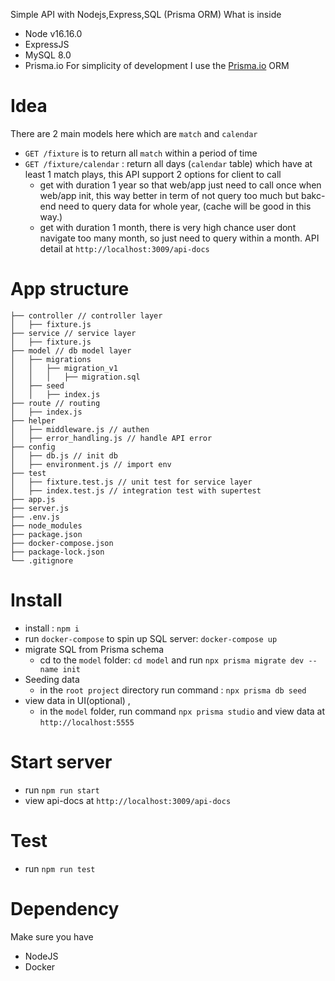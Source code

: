 Simple API with Nodejs,Express,SQL (Prisma ORM)
What is inside
- Node v16.16.0
- ExpressJS
- MySQL 8.0
- Prisma.io
For simplicity of development I use the [Prisma.io](https://www.prisma.io) ORM

# Idea
There are 2 main models here which are `match` and `calendar`

- `GET /fixture`  is to return all `match` within a period of time
- `GET /fixture/calendar` : return all days (`calendar` table) which have at least 1 match plays, this API support 2 options for client to call
  - get with duration 1 year so that web/app just need to call once when web/app init, this way better in term of not query too much but bakc-end need to query data for whole year, (cache will be good in this way.)
  - get with duration 1 month, there is very high chance user dont navigate too many month, so just need to query within a month.
API detail at `http://localhost:3009/api-docs`
# App structure

```
├── controller // controller layer
│   ├── fixture.js
├── service // service layer
│   ├── fixture.js
├── model // db model layer
│   ├── migrations
│   │   ├── migration_v1
│   │   │   ├── migration.sql
│   ├── seed
│   │   ├── index.js
├── route // routing
│   ├── index.js
├── helper
│   ├── middleware.js // authen
│   ├── error_handling.js // handle API error
├── config
│   ├── db.js // init db
│   ├── environment.js // import env
├── test
│   ├── fixture.test.js // unit test for service layer
│   ├── index.test.js // integration test with supertest
├── app.js
├── server.js
├── .env.js
├── node_modules
├── package.json
├── docker-compose.json
├── package-lock.json 
└── .gitignore

```
# Install
- install : `npm i`
- run `docker-compose` to spin up SQL server: `docker-compose up`
- migrate SQL from Prisma schema
  - cd to the `model` folder: `cd model` and run `npx prisma migrate dev --name init`
- Seeding data
  - in the `root project` directory run command : `npx prisma db seed`
- view data in UI(optional) , 
  - in the `model` folder, run command `npx prisma studio` and view data at `http://localhost:5555`
    
# Start server
- run `npm run start`
- view api-docs at `http://localhost:3009/api-docs`

# Test
- run `npm run test`

# Dependency
Make sure you have
- NodeJS
- Docker
